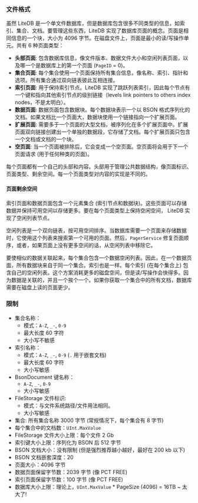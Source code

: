 ### 文件格式

虽然 LiteDB 是一个单文件数据库，但是数据库包含很多不同类型的信息，如索引、集合、文档。要管理这些东西，LiteDB 实现了数据库页面的概念。页面是相同信息的一个块，大小为 4096 字节。在磁盘文件上，页面是最小的读/写操作单元。共有 6 种页面类型：

- **头部页面**: 包含数据库信息，像文件版本、数据文件大小和空闲列表页面，以及哪一个是数据库上的第一个页面 (`PageID` = 0)。
- **集合页面**: 每个集合使用一个页面保持所有集合信息，像名称、索引、指针和选项。所有集合通过双向链表彼此互相连接。
- **索引页面**: 用于保持索引节点。LiteDB 实现了跳跃列表索引，因此每个节点有一个键和指向其他索引节点的级别链接（levels link pointers to others index nodes，不是太明白）。
- **数据页面**: 数据页面包含数据块。每个数据块表示一个以 BSON 格式序列化的文档。如果文档比一个页面大，数据块使用一个链接指向一个扩展页面。
- **扩展页面**: 需要多于一个页面的大型文档，被序列化在多个扩展页面中。扩展页面双向链接创建出一个单独的数据段，它存储了文档。每个扩展页面只包含一个文档或文档的一个块。
- **空页面**: 当一个页面被排除后，它会变成一个空页面。空页面将会用于下一个页面请求 (用于任何种类的页面)。

每个页面都有一个自己的头部和内容。头部用于管理公共数据结构，像页面标识、页面类型、剩余空间。每一个页面类型对内容的实现是不同的。

#### 页面剩余空间

索引页面和数据页面包含一个元素集合 (索引节点和数据块)。这些页面可以存储数据并保持可用空间以存储更多。要在每个页面类型上保持空闲空间， LiteDB 实现了空闲列表节点。

空闲列表是一个双向链表，按可用空间排序。当数据库需要一个页面来存储数据时，它使用这个列表来搜索第一个可用的页面。然后，`PagerService` 修复页面顺序，或者，如果页面上没有更多空间的话，从空闲列表中移除它。

要使相似的数据关联起来，每个集合包含一个数据空闲列表。因此，在一个数据页面，所有数据块来自于同一个集合。索引也是一样。每个索引 (在每个集合上) 包含自己的空闲列表。这个方案消耗更多的磁盘空间，但是读/写操作会快得多。因为数据是关联的，并且一个挨个一个。如果你获取一个集合中的所有文档，数据库需要在磁盘上读的页面更少。

### 限制

- 集合名称：
    - 模式：`A-Z`, `_-`, `0-9`
    - 最大长度 60 字符
    - 大小写不敏感
- 索引名称： 
    - 模式：`A-Z`, `_-`, `0-9` (`.` 用于嵌套文档)
    - 最大长度 60 字符
    - 大小写敏感
- BsonDocument 键名称： 
    - `A-Z`, `_-`, `0-9`
    - 大小写敏感
- FileStorage 文件标识:
    - 模式：与文件系统路径/文件用法相同。
    - 大小写敏感
- 集合: 所有集合名称 3000 字节 (常规情况下，每个集合有 8 字节)
- 每个集合中的文档数：`UInt.MaxValue`
- FileStorage 文件大小上限：每个文件 2 Gb
- 索引键大小上限：序列化为 BSON 后 512 字节
- BSON 文档大小：没有限制 (但是强烈推荐越小越好，最好在 200 kb 以下)
- BSON 文档嵌套深度：20 
- 页面大小：4096 字节
- 数据页面保留字节数：2039 字节 (像 PCT FREE)
- 索引页面保留字节数：100 字节 (像 PCT FREE)
- 数据库大小上限：理论上，`UInt.MaxValue` * PageSize (4096) = 16TB ~ 太大了!
